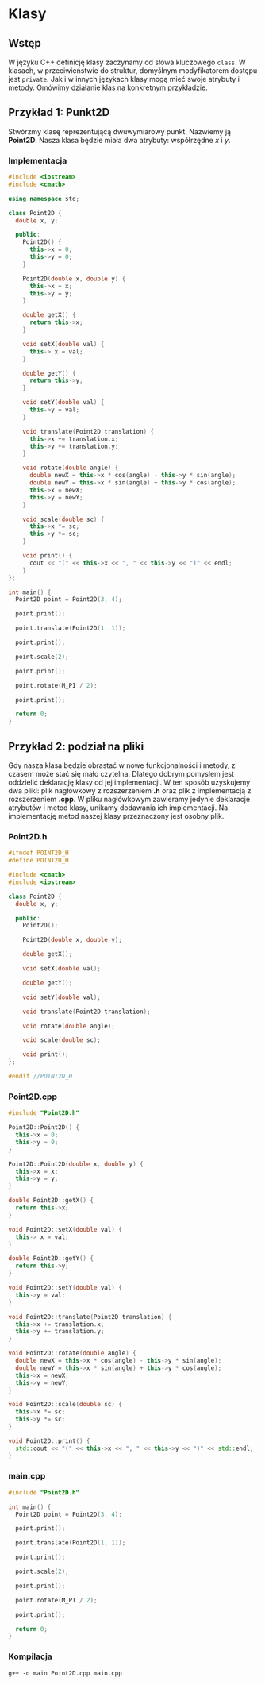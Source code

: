 # Klasy

## Wstęp

W języku C++ definicję klasy zaczynamy od słowa kluczowego ``class``.
W klasach, w przeciwieństwie do struktur, domyślnym modyfikatorem dostępu jest ``private``.
Jak i w innych językach klasy mogą mieć swoje atrybuty i metody.
Omówimy działanie klas na konkretnym przykładzie.

## Przykład 1: Punkt2D

Stwórzmy klasę reprezentującą dwuwymiarowy punkt.
Nazwiemy ją **Point2D**.
Nasza klasa będzie miała dwa atrybuty: współrzędne $x$ i $y$.

### Implementacja

```cpp
#include <iostream>
#include <cmath>

using namespace std;

class Point2D {
  double x, y;

  public:
    Point2D() {
      this->x = 0;
      this->y = 0;
    }

    Point2D(double x, double y) {
      this->x = x;
      this->y = y;
    }

    double getX() {
      return this->x;
    }

    void setX(double val) {
      this-> x = val;
    }

    double getY() {
      return this->y;
    }

    void setY(double val) {
      this->y = val;
    }

    void translate(Point2D translation) {
      this->x += translation.x;
      this->y += translation.y;
    }

    void rotate(double angle) {
      double newX = this->x * cos(angle) - this->y * sin(angle);
      double newY = this->x * sin(angle) + this->y * cos(angle);
      this->x = newX;
      this->y = newY;
    }

    void scale(double sc) {
      this->x *= sc;
      this->y *= sc;
    }

    void print() {
      cout << "(" << this->x << ", " << this->y << ")" << endl;
    }
};

int main() {
  Point2D point = Point2D(3, 4);

  point.print();

  point.translate(Point2D(1, 1));

  point.print();

  point.scale(2);

  point.print();

  point.rotate(M_PI / 2);

  point.print();

  return 0;
}
```

## Przykład 2: podział na pliki

Gdy nasza klasa będzie obrastać w nowe funkcjonalności i metody, z czasem może stać się mało czytelna.
Dlatego dobrym pomysłem jest oddzielić deklarację klasy od jej implementacji.
W ten sposób uzyskujemy dwa pliki: plik nagłówkowy z rozszerzeniem **.h** oraz plik z implementacją z rozszerzeniem **.cpp**.
W pliku nagłówkowym zawieramy jedynie deklaracje atrybutów i metod klasy, unikamy dodawania ich implementacji.
Na implementację metod naszej klasy przeznaczony jest osobny plik.

### Point2D.h

```cpp
#ifndef POINT2D_H
#define POINT2D_H

#include <cmath>
#include <iostream>

class Point2D {
  double x, y;

  public:
    Point2D();

    Point2D(double x, double y);

    double getX();

    void setX(double val);

    double getY();

    void setY(double val);

    void translate(Point2D translation);

    void rotate(double angle);

    void scale(double sc);

    void print();
};

#endif //POINT2D_H
```

### Point2D.cpp

```cpp
#include "Point2D.h"

Point2D::Point2D() {
  this->x = 0;
  this->y = 0;
}

Point2D::Point2D(double x, double y) {
  this->x = x;
  this->y = y;
}

double Point2D::getX() {
  return this->x;
}

void Point2D::setX(double val) {
  this-> x = val;
}

double Point2D::getY() {
  return this->y;
}

void Point2D::setY(double val) {
  this->y = val;
}

void Point2D::translate(Point2D translation) {
  this->x += translation.x;
  this->y += translation.y;
}

void Point2D::rotate(double angle) {
  double newX = this->x * cos(angle) - this->y * sin(angle);
  double newY = this->x * sin(angle) + this->y * cos(angle);
  this->x = newX;
  this->y = newY;
}

void Point2D::scale(double sc) {
  this->x *= sc;
  this->y *= sc;
}

void Point2D::print() {
  std::cout << "(" << this->x << ", " << this->y << ")" << std::endl;
}

```

### main.cpp

```cpp
#include "Point2D.h"

int main() {
  Point2D point = Point2D(3, 4);

  point.print();

  point.translate(Point2D(1, 1));

  point.print();

  point.scale(2);

  point.print();

  point.rotate(M_PI / 2);

  point.print();

  return 0;
}
```

### Kompilacja

```
g++ -o main Point2D.cpp main.cpp
```